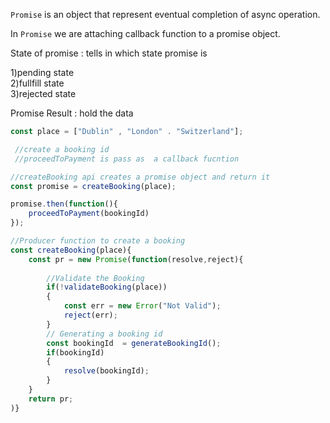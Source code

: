 
`Promise` is an object that represent eventual completion of async operation.

In `Promise` we are attaching callback function to a  promise object.

State of promise : tells in which state promise is

1)pending state     
2)fullfill state      
3)rejected state

Promise Result : hold the data
```js
const place = ["Dublin" , "London" . "Switzerland"];

 //create a booking id
 //proceedToPayment is pass as  a callback fucntion

//createBooking api creates a promise object and return it
const promise = createBooking(place);

promise.then(function(){
    proceedToPayment(bookingId)
});

//Producer function to create a booking
const createBooking(place){
    const pr = new Promise(function(resolve,reject){
        
        //Validate the Booking
        if(!validateBooking(place))
        {
            const err = new Error("Not Valid");
            reject(err);
        }
        // Generating a booking id
        const bookingId  = generateBookingId();
        if(bookingId)
        {
            resolve(bookingId);
        }
    }
    return pr;
)}

```
